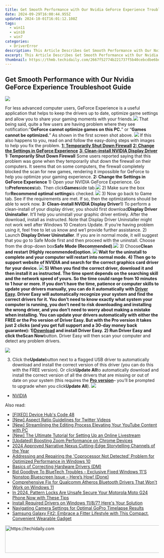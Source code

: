 ```yaml
---
title: Get Smooth Performance with Our Nvidia GeForce Experience Troubleshoot Guide
date: 2024-09-29T16:00:44.955Z
updated: 2024-10-01T16:01:12.108Z
tags:
  - win11
  - win10
  - win7
categories:
  - DriverError
description: This Article Describes Get Smooth Performance with Our Nvidia GeForce Experience Troubleshoot Guide
excerpt: This Article Describes Get Smooth Performance with Our Nvidia GeForce Experience Troubleshoot Guide
thumbnail: https://thmb.techidaily.com/2667f52774b221737f5b40cebcdbe6bd28a1a07909c05b7a4646323bdf667e48.jpg
---
```


## Get Smooth Performance with Our Nvidia GeForce Experience Troubleshoot Guide

![](https://images.drivereasy.com/wp-content/uploads/2017/02/img_58a3f4aa4a899.jpg)

For less advanced computer users, GeForce Experience is a useful application that helps to keep the drivers up to date, optimize game settings and allow you to share your gaming moments with your friends.![](https://images.drivereasy.com/wp-content/uploads/2017/02/img_58a3f3016d711.jpg) That being said, quite a few users are having problem where they see notification:”**GeForce cannot optimize games on this PC.**” or “**Games cannot be optimized.**” As shown in the first screen shot above. ![](https://images.drivereasy.com/wp-content/uploads/2017/02/img_58a3f5205d200.jpg) If this also happens to you, read on and follow the easy-doing steps with images to help you fix the problem. [**1: Temporarily Shut Down Firewall**](https://collovinc.sjv.io/jrkzwp) [**2: Change the Settings in GeForce Experience**](https://bluettifr.pxf.io/bax2bv) [**3: Clean-install NVIDIA Display Driver**](https://copa.sjv.io/6eoowq)   **1: Temporarily Shut Down Firewall** Some users reported saying that this problem was gone when they temporarily shut down the firewall on their computers. It seems that on some computers, the firewall completely blocked the scan for new games, rendering it impossible for GeForce to help you optimize your gaming experience.   **2: Change the Settings in GeForce Experience** 1) Open your NVIDIA GeForce Experience. Go to**Preferences**tab. Then click**Games**side tab.![](https://images.drivereasy.com/wp-content/uploads/2017/02/img_58a404079c123.jpg) 2) Make sure the box for**Recommend optimal settings**is checked. ![](https://images.drivereasy.com/wp-content/uploads/2017/02/img_58a404b623091.png) 3) Now go back to Game tab. See if the requirements are met. If so, then the optimizations should be able to work now.   **3: Clean-install NVIDIA Display Driver**1) To perform a clean-install of your display driver, you should first download**Display Driver Uninstaller**. It’ll help you uninstall your graphic driver entirely. After the download, install as instructed. Note that Display Driver Uninstaller might not work well after Windows 10 Creators Update. If you’re having problem using it, feel free to let us know and we’l provide further assistance. 2) Launch **Display Driver Uninstaller**. If you are in normal mode, it will suggest that you go to Safe Mode first and then proceed with the uninstall. Choose from the drop-down box**Safe Mode (Recommended)**.![](https://images.drivereasy.com/wp-content/uploads/2017/02/img_58a40772e54be.png) 3) Choose**Clean and restart (Highly recommended)**option. ![](https://images.drivereasy.com/wp-content/uploads/2017/02/img_58a409a03cfa8.jpg) Wait for the uninstall to complete and your computer will restart into normal mode. 4) Then go to support website of NVIDIA and search for the correct graphics card driver for your device. ![](https://images.drivereasy.com/wp-content/uploads/2017/02/img_58a409fd3ebd4.jpg) 5) When you find the correct driver, download it and then install it as instructed. The time spent depends on the searching skill and the network speed of yours. So the time could range from 10 minutes to 1 hour or more. If you don’t have the time, patience or computer skills to update your drivers manually, you can do it automatically with [Driver Easy](https://tools.techidaily.com/drivereasy/download/). Driver Easy will automatically recognize your system and find the correct drivers for it. You don’t need to know exactly what system your computer is running, you don’t need to risk downloading and installing the wrong driver, and you don’t need to worry about making a mistake when installing. You can update your drivers automatically with either the FREE or the Pro version of Driver Easy. But with the Pro version it takes just 2 clicks (and you get full support and a 30-day money back guarantee): 1)[**Download**](https://tools.techidaily.com/drivereasy/download/) and install Driver Easy. 2) Run Driver Easy and click the**Scan Now**button. Driver Easy will then scan your computer and detect any problem drivers.

![](https://images.drivereasy.com/wp-content/uploads/2017/08/img_59964fe66ed54.png)

3) Click the**Update**button next to a flagged USB driver to automatically download and install the correct version of this driver (you can do this with the FREE version). Or click**Update All**to automatically download and install the correct version of all the drivers that are missing or out of date on your system (this requires the [**Pro version**](https://tools.techidaily.com/drivereasy/download/)– you’ll be prompted to upgrade when you click**Update All**). ![](https://images.drivereasy.com/wp-content/uploads/2017/08/img_59965024bc7a8.jpg)

* [NVIDIA](https://tools.techidaily.com/drivereasy/download/)

<ins class="adsbygoogle"
     style="display:block"
     data-ad-format="autorelaxed"
     data-ad-client="ca-pub-7571918770474297"
     data-ad-slot="1223367746"></ins>

<ins class="adsbygoogle"
     style="display:block"
     data-ad-client="ca-pub-7571918770474297"
     data-ad-slot="8358498916"
     data-ad-format="auto"
     data-full-width-responsive="true"></ins>

<span class="atpl-alsoreadstyle">Also read:</span>
<div><ul>
<li><a href="https://driver-error.techidaily.com/1721103197661-fixed-device-hubs-code-48/"><u>[FIXED] Device Hub's Code 48</u></a></li>
<li><a href="https://twitter-videos.techidaily.com/new-aspect-ratio-guidelines-for-twitter-videos/"><u>[New] Aspect Ratio Guidelines for Twitter Videos</u></a></li>
<li><a href="https://facebook-video-footage.techidaily.com/new-streamlining-the-editing-process-elevating-your-youtube-content-with-pc/"><u>[New] Streamlining the Editing Process Elevating Your YouTube Content with PC</u></a></li>
<li><a href="https://some-skills.techidaily.com/new-the-ultimate-tutorial-for-setting-up-an-online-livestream/"><u>[New] The Ultimate Tutorial for Setting Up an Online Livestream</u></a></li>
<li><a href="https://extra-information.techidaily.com/updated-boosting-zoom-performance-on-chrome-devices/"><u>[Updated] Boosting Zoom Performance on Chrome Devices</u></a></li>
<li><a href="https://extra-approaches.techidaily.com/2024-approved-narrative-nexus-cutting-edge-storytelling-channels-of-the-year/"><u>2024 Approved Narrative Nexus Cutting-Edge Storytelling Channels of the Year</u></a></li>
<li><a href="https://driver-error.techidaily.com/addressing-and-repairing-the-coprocessor-not-detected-problem-for-optimized-performance-in-windows-10/"><u>Addressing and Repairing the 'Coprocessor Not Detected' Problem for Optimized Performance in Windows 10</u></a></li>
<li><a href="https://driver-error.techidaily.com/basics-of-correcting-hardware-drivers-dm/"><u>Basics of Correcting Hardware Drivers (DM)</u></a></li>
<li><a href="https://driver-error.techidaily.com/bid-goodbye-to-bluetech-troubles-exclusive-fixed-windows-11s-nonstop-bluescreen-issue-heres-how-done/"><u>Bid Goodbye To BlueTech Troubles - Exclusive Fixed Windows 11'S Nonstop Bluescreen Issue – Here’s How! (Done)</u></a></li>
<li><a href="https://driver-error.techidaily.com/comprehensive-fix-for-qualcomm-atheros-bluetooth-drivers-that-wont-work-on-windows-11/"><u>Comprehensive Fix for Qualcomm Atheros Bluetooth Drivers That Won't Work on Windows 11</u></a></li>
<li><a href="https://easy-unlock-android.techidaily.com/in-2024-pattern-locks-are-unsafe-secure-your-motorola-moto-g24-phone-now-with-these-tips-by-drfone-android/"><u>In 2024, Pattern Locks Are Unsafe Secure Your Motorola Moto G24 Phone Now with These Tips</u></a></li>
<li><a href="https://driver-error.techidaily.com/1721104587043-install-required-drivers-on-windows-1187-heres-your-solution/"><u>Install Required Drivers on Windows 11/8/7? Here's Your Solution</u></a></li>
<li><a href="https://article-posts.techidaily.com/navigating-camera-settings-for-optimal-gopro-timelapse-results/"><u>Navigating Camera Settings for Optimal GoPro Timelapse Results</u></a></li>
<li><a href="https://buynow-tips.techidaily.com/samsung-galaxy-fit2-embrace-a-fitter-lifestyle-with-this-compact-convenient-wearable-gadget/"><u>Samsung Galaxy Fit2: Embrace a Fitter Lifestyle with This Compact, Convenient Wearable Gadget</u></a></li>
</ul></div>

<!-- affiliate ads begin -->
<a href="https://bluetties.sjv.io/c/5597632/2141687/17094" target="_top" id="2141687">
  <img src="//a.impactradius-go.com/display-ad/17094-2141687" border="0" alt="https://techidaily.com" width="728" height="90"/>
</a>
<img height="0" width="0" src="https://bluetties.sjv.io/i/5597632/2141687/17094" style="position:absolute;visibility:hidden;" border="0" />
<!-- affiliate ads end -->

